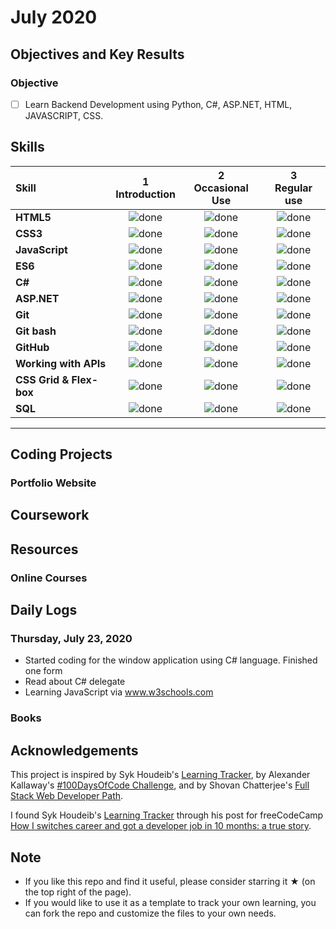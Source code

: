 # July 2020

## Objectives and Key Results

### Objective

- [ ] Learn Backend Development using Python, C#, ASP.NET, HTML, JAVASCRIPT, CSS.

## Skills

[done]: https://user-images.githubusercontent.com/29199184/32275438-8385f5c0-bf0b-11e7-9406-42265f71e2bd.png "Done"

| Skill                   | 1<br>Introduction | 2<br>Occasional Use | 3<br>Regular use |
| :---------------------- | :---------------: | :-----------------: | :--------------: |
| **HTML5**               |   ![done][done]   |    ![done][done]    |  ![done][done]   |
| **CSS3**                |   ![done][done]   |    ![done][done]    |  ![done][done]   |
| **JavaScript**          |   ![done][done]   |    ![done][done]    |  ![done][done]   |
| **ES6**                 |   ![done][done]   |    ![done][done]    |  ![done][done]   |
| **C#**                  |   ![done][done]   |    ![done][done]    |  ![done][done]   |
| **ASP.NET**             |   ![done][done]   |    ![done][done]    |  ![done][done]   |
| **Git**                 |   ![done][done]   |    ![done][done]    |  ![done][done]   |
| **Git bash**            |   ![done][done]   |    ![done][done]    |  ![done][done]   |
| **GitHub**              |   ![done][done]   |    ![done][done]    |  ![done][done]   |  |
| **Working with APIs**   |   ![done][done]   |    ![done][done]    |  ![done][done]   |
| **CSS Grid & Flex-box** |   ![done][done]   |    ![done][done]    |  ![done][done]   |
| **SQL**                 |   ![done][done]   |    ![done][done]    |  ![done][done]   |

---

## Coding Projects

### Portfolio Website

## Coursework

## Resources

### Online Courses

## Daily Logs

### Thursday, July 23, 2020

- Started coding for the window application using C# language. Finished one form
- Read about C# delegate
- Learning JavaScript via www.w3schools.com

### Books

## Acknowledgements

This project is inspired by Syk Houdeib's [Learning Tracker](https://github.com/Syknapse/My-Learning-Tracker), by Alexander Kallaway's [#100DaysOfCode Challenge](https://github.com/kallaway/100-days-of-code), and by Shovan Chatterjee's [Full Stack Web Developer Path](https://github.com/shovanch/fullstack-web-developer-path).

I found Syk Houdeib's [Learning Tracker](https://github.com/Syknapse/My-Learning-Tracker) through his post for freeCodeCamp [How I switches career and got a developer job in 10 months: a true story](https://www.freecodecamp.org/news/how-i-switched-careers-and-got-a-developer-job-in-10-months-a-true-story-b8895e855a8b/).

## Note

- If you like this repo and find it useful, please consider starring it &#9733; (on the top right of the page).
- If you would like to use it as a template to track your own learning, you can fork the repo and customize the files to your own needs.
